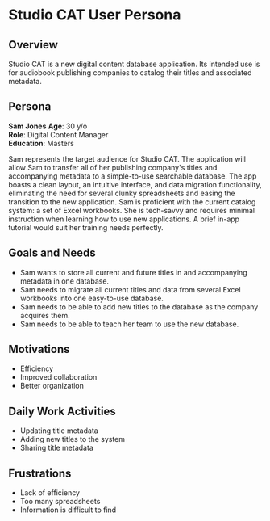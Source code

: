 # Studio CAT User Persona
## Overview 
Studio CAT is a new digital content database application. Its intended use is for audiobook publishing companies to catalog their titles and associated metadata. 

## Persona 

**Sam Jones** 
**Age**: 30 y/o <br>
**Role**: Digital Content Manager <br>
**Education**: Masters <br>

Sam represents the target audience for Studio CAT. The application will allow Sam to transfer all of her publishing company's titles and accompanying metadata to a simple-to-use searchable database. The app boasts a clean layout, an intuitive interface, and data migration functionality, eliminating the need for several clunky spreadsheets and easing the transition to the new application. Sam is proficient with the current catalog system: a set of Excel workbooks. She is tech-savvy and requires minimal instruction when learning how to use new applications. A brief in-app tutorial would suit her training needs perfectly. 

## Goals and Needs 

- Sam wants to store all current and future titles in and accompanying metadata in one database.
- Sam needs to migrate all current titles and data from several Excel workbooks into one easy-to-use database.
- Sam needs to be able to add new titles to the database as the company acquires them.
- Sam needs to be able to teach her team to use the new database.

## Motivations 

- Efficiency
- Improved collaboration
- Better organization

## Daily Work Activities 

- Updating title metadata
- Adding new titles to the system
- Sharing title metadata

## Frustrations 

- Lack of efficiency 
- Too many spreadsheets
- Information is difficult to find
